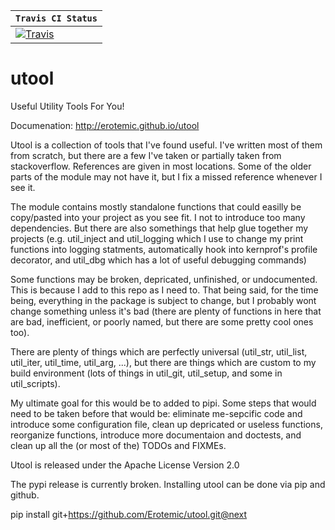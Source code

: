 |  **`Travis CI Status`**   |
|-------------------|
|[![Travis](https://img.shields.io/travis/numpy/numpy.svg)](https://travis-ci.org/Erotemic/utool)|


utool
=====

Useful Utility Tools For You!

Documenation: http://erotemic.github.io/utool

Utool is a collection of tools that I've found useful. I've written most of them
from scratch, but there are a few I've taken or partially taken from
stackoverflow. References are given in most locations. Some of the older parts
of the module may not have it, but I fix a missed reference whenever I see it.

The module contains mostly standalone functions that could easilly be
copy/pasted into your project as you see fit. I not to introduce too many
dependencies. But there are also somethings that help glue together my projects
(e.g. util_inject and util_logging which I use to change my print functions into
logging statments, automatically hook into kernprof's profile decorator, and
util_dbg which has a lot of useful debugging commands)

Some functions may be broken, depricated, unfinished, or undocumented. This is
because I add to this repo as I need to. That being said, for the time being,
everything in the package is subject to change, but I probably wont change
something unless it's bad (there are plenty of functions in here that are bad,
inefficient, or poorly named, but there are some pretty cool ones too).

There are plenty of things which are perfectly universal (util_str, util_list,
util_iter, util_time, util_arg, ...), but there are things which are custom to my build
environment (lots of things in util_git, util_setup, and some in util_scripts). 

My ultimate goal for this would be to added to pipi. Some steps that would need
to be taken before that would be: eliminate me-sepcific code and introduce some
configuration file, clean up depricated or useless functions, reorganize
functions, introduce more documentaion and doctests, and clean up all the (or
most of the) TODOs and FIXMEs.

Utool is released under the Apache License Version 2.0


The pypi release is currently broken. Installing utool can be done via pip and github.

pip install git+https://github.com/Erotemic/utool.git@next
